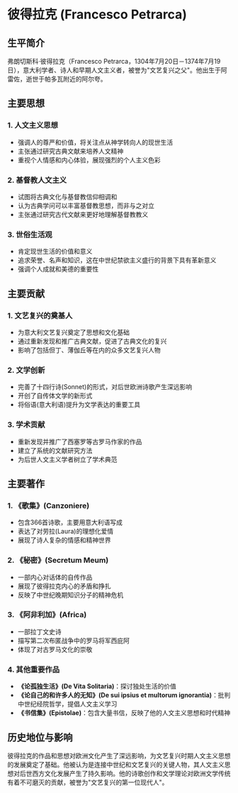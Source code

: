 # 彼得拉克 (Francesco Petrarca)

## 生平简介
弗朗切斯科·彼得拉克（Francesco Petrarca，1304年7月20日－1374年7月19日），意大利学者、诗人和早期人文主义者，被誉为"文艺复兴之父"。他出生于阿雷佐，逝世于帕多瓦附近的阿尔夸。

## 主要思想

### 1. 人文主义思想
- 强调人的尊严和价值，将关注点从神学转向人的现世生活
- 主张通过研究古典文献来培养人文精神
- 重视个人情感和内心体验，展现强烈的个人主义色彩

### 2. 基督教人文主义
- 试图将古典文化与基督教信仰相调和
- 认为古典学问可以丰富基督教思想，而非与之对立
- 主张通过研究古代文献来更好地理解基督教教义

### 3. 世俗生活观
- 肯定现世生活的价值和意义
- 追求荣誉、名声和知识，这在中世纪禁欲主义盛行的背景下具有革新意义
- 强调个人成就和美德的重要性

## 主要贡献

### 1. 文艺复兴的奠基人
- 为意大利文艺复兴奠定了思想和文化基础
- 通过重新发现和推广古典文献，促进了古典文化的复兴
- 影响了包括但丁、薄伽丘等在内的众多文艺复兴人物

### 2. 文学创新
- 完善了十四行诗(Sonnet)的形式，对后世欧洲诗歌产生深远影响
- 开创了自传体文学的新形式
- 将俗语(意大利语)提升为文学表达的重要工具

### 3. 学术贡献
- 重新发现并推广了西塞罗等古罗马作家的作品
- 建立了系统的文献研究方法
- 为后世人文主义学者树立了学术典范

## 主要著作

### 1. 《歌集》(Canzoniere)
- 包含366首诗歌，主要用意大利语写成
- 表达了对劳拉(Laura)的理想化爱情
- 展现了诗人复杂的情感和精神世界

### 2. 《秘密》(Secretum Meum)
- 一部内心对话体的自传作品
- 展现了彼得拉克内心的矛盾和挣扎
- 反映了中世纪晚期知识分子的精神危机

### 3. 《阿非利加》(Africa)
- 一部拉丁文史诗
- 描写第二次布匿战争中的罗马将军西庇阿
- 体现了对古罗马文化的崇敬

### 4. 其他重要作品
- **《论孤独生活》(De Vita Solitaria)**：探讨独处生活的价值
- **《论自己的和许多人的无知》(De sui ipsius et multorum ignorantia)**：批判中世纪经院哲学，提倡人文主义学习
- **《书信集》(Epistolae)**：包含大量书信，反映了他的人文主义思想和时代精神

## 历史地位与影响
彼得拉克的作品和思想对欧洲文化产生了深远影响，为文艺复兴时期人文主义思想的发展奠定了基础。他被认为是连接中世纪和文艺复兴的关键人物，其人文主义思想对后世西方文化发展产生了持久影响。他的诗歌创作和文学理论对欧洲文学传统有着不可磨灭的贡献，被誉为"文艺复兴的第一位现代人"。
